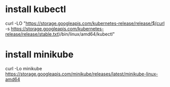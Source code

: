 # install kubectl

curl -LO "https://storage.googleapis.com/kubernetes-release/release/$(curl -s https://storage.googleapis.com/kubernetes-release/release/stable.txt)/bin/linux/amd64/kubectl"

# install minikube

curl -Lo minikube https://storage.googleapis.com/minikube/releases/latest/minikube-linux-amd64
